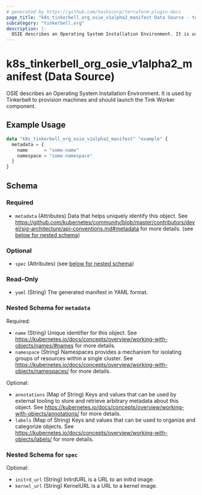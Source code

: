 ```yaml
---
# generated by https://github.com/hashicorp/terraform-plugin-docs
page_title: "k8s_tinkerbell_org_osie_v1alpha2_manifest Data Source - terraform-provider-k8s"
subcategory: "tinkerbell.org"
description: |-
  OSIE describes an Operating System Installation Environment. It is used by Tinkerbell to provision machines and should launch the Tink Worker component.
---
```


# k8s_tinkerbell_org_osie_v1alpha2_manifest (Data Source)

OSIE describes an Operating System Installation Environment. It is used by Tinkerbell to provision machines and should launch the Tink Worker component.

## Example Usage

```terraform
data "k8s_tinkerbell_org_osie_v1alpha2_manifest" "example" {
  metadata = {
    name      = "some-name"
    namespace = "some-namespace"
  }
}
```

<!-- schema generated by tfplugindocs -->
## Schema

### Required

- `metadata` (Attributes) Data that helps uniquely identify this object. See https://github.com/kubernetes/community/blob/master/contributors/devel/sig-architecture/api-conventions.md#metadata for more details. (see [below for nested schema](#nestedatt--metadata))

### Optional

- `spec` (Attributes) (see [below for nested schema](#nestedatt--spec))

### Read-Only

- `yaml` (String) The generated manifest in YAML format.

<a id="nestedatt--metadata"></a>
### Nested Schema for `metadata`

Required:

- `name` (String) Unique identifier for this object. See https://kubernetes.io/docs/concepts/overview/working-with-objects/names/#names for more details.
- `namespace` (String) Namespaces provides a mechanism for isolating groups of resources within a single cluster. See https://kubernetes.io/docs/concepts/overview/working-with-objects/namespaces/ for more details.

Optional:

- `annotations` (Map of String) Keys and values that can be used by external tooling to store and retrieve arbitrary metadata about this object. See https://kubernetes.io/docs/concepts/overview/working-with-objects/annotations/ for more details.
- `labels` (Map of String) Keys and values that can be used to organize and categorize objects. See https://kubernetes.io/docs/concepts/overview/working-with-objects/labels/ for more details.


<a id="nestedatt--spec"></a>
### Nested Schema for `spec`

Optional:

- `initrd_url` (String) InitrdURL is a URL to an initrd image.
- `kernel_url` (String) KernelURL is a URL to a kernel image.
